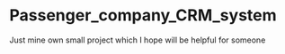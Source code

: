 # Passenger_company_CRM_system
Just mine own small project which I hope will be helpful for someone
